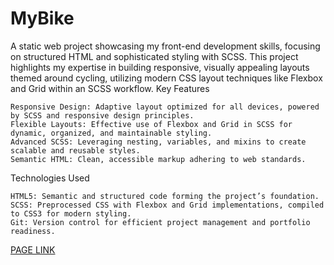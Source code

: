 # MyBike

A static web project showcasing my front-end development skills, focusing on structured HTML and sophisticated styling with SCSS. This project highlights my expertise in building responsive, visually appealing layouts themed around cycling, utilizing modern CSS layout techniques like Flexbox and Grid within an SCSS workflow.
Key Features

    Responsive Design: Adaptive layout optimized for all devices, powered by SCSS and responsive design principles.
    Flexible Layouts: Effective use of Flexbox and Grid in SCSS for dynamic, organized, and maintainable styling.
    Advanced SCSS: Leveraging nesting, variables, and mixins to create scalable and reusable styles.
    Semantic HTML: Clean, accessible markup adhering to web standards.

Technologies Used

    HTML5: Semantic and structured code forming the project’s foundation.
    SCSS: Preprocessed CSS with Flexbox and Grid implementations, compiled to CSS3 for modern styling.
    Git: Version control for efficient project management and portfolio readiness.

[PAGE LINK](https://bohdandymydiuk.github.io/my-bike/)
